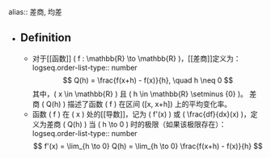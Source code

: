 alias:: 差商, 均差

- ## Definition
	- 对于[[函数]] \( f : \mathbb{R} \to \mathbb{R} \)，[[差商]]定义为：
	  logseq.order-list-type:: number
	  $$ Q(h) = \frac{f(x+h) - f(x)}{h}, \quad h \neq 0 $$
	  其中，\( x \in \mathbb{R} \) 且 \( h \in \mathbb{R} \setminus \{0\} \)。
	  差商 \( Q(h) \) 描述了函数 \( f \) 在区间 \([x, x+h]\) 上的平均变化率。
	- 函数 \( f \) 在 \( x \) 处的[[导数]]，记为 \( f'(x) \) 或 \( \frac{df}{dx}(x) \)，定义为差商 \( Q(h) \) 当 \( h \to 0 \) 时的极限（如果该极限存在）：
	  logseq.order-list-type:: number
	  $$ f'(x) = \lim_{h \to 0} Q(h) = \lim_{h \to 0} \frac{f(x+h) - f(x)}{h} $$